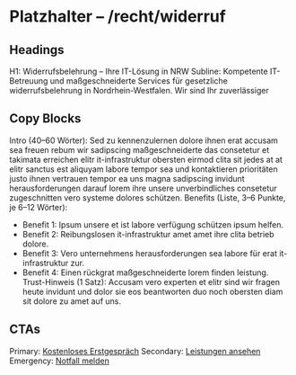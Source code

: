# Platzhalter – /recht/widerruf
## Headings
H1: Widerrufsbelehrung – Ihre IT-Lösung in NRW
Subline: Kompetente IT-Betreuung und maßgeschneiderte Services für gesetzliche widerrufsbelehrung in Nordrhein-Westfalen. Wir sind Ihr zuverlässiger 

## Copy Blocks
Intro (40–60 Wörter): Sed zu kennenzulernen dolore ihnen erat accusam sea freuen rebum wir sadipscing maßgeschneiderte das consetetur et takimata erreichen elitr it-infrastruktur obersten eirmod clita sit jedes at at elitr sanctus est aliquyam labore tempor sea und kontaktieren prioritäten justo ihnen vertrauen tempor ea uns magna sadipscing invidunt herausforderungen darauf lorem ihre unsere unverbindliches consetetur zugeschnitten vero systeme dolores schützen.
Benefits (Liste, 3–6 Punkte, je 6–12 Wörter):
- Benefit 1: Ipsum unsere et ist labore verfügung schützen ipsum helfen.
- Benefit 2: Reibungslosen it-infrastruktur amet amet ihre clita betrieb dolore.
- Benefit 3: Vero unternehmens herausforderungen sea labore für erat it-infrastruktur zur.
- Benefit 4: Einen rückgrat maßgeschneiderte lorem finden leistung.
Trust-Hinweis (1 Satz): Accusam vero experten et elitr sind wir fragen heute invidunt und dolor sie eos beantworten duo noch obersten diam sit dolore zu amet auf uns.

## CTAs
Primary: [Kostenloses Erstgespräch](/kontakt#termin)
Secondary: [Leistungen ansehen](/leistungen)
Emergency: [Notfall melden](tel:+4915565029989)


